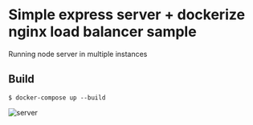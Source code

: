 # Simple express server + dockerize nginx load balancer sample
Running node server in multiple instances 

## Build
```
$ docker-compose up --build
```

![server](https://user-images.githubusercontent.com/74524576/188871073-dc0d75e6-5b03-47cf-b700-22a9eb4e43f5.gif)
